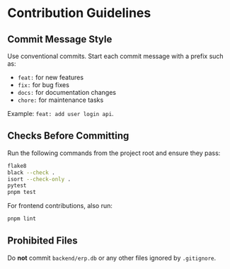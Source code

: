 # Contribution Guidelines

## Commit Message Style
Use conventional commits. Start each commit message with a prefix such as:

- `feat:` for new features
- `fix:` for bug fixes
- `docs:` for documentation changes
- `chore:` for maintenance tasks

Example: `feat: add user login api`.

## Checks Before Committing
Run the following commands from the project root and ensure they pass:

```bash
flake8
black --check .
isort --check-only .
pytest
pnpm test
```

For frontend contributions, also run:

```bash
pnpm lint
```

## Prohibited Files
Do **not** commit `backend/erp.db` or any other files ignored by `.gitignore`.
